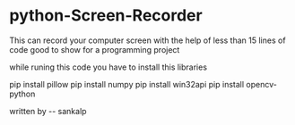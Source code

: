 # python-Screen-Recorder
This can record your computer screen with the help of less than 15 lines of code good to show for a programming project 

while runing this code you have to install this libraries

pip install pillow
pip install numpy
pip install win32api
pip install opencv-python


written by -- sankalp

